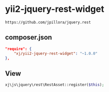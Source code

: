 # yii2-jquery-rest-widget
```
https://github.com/jpillora/jquery.rest
```

composer.json
---
```json
"require": {
    "xj/yii2-jquery-rest-widget": "~1.0.0"
},
```

View
---
```php
xj\js\jquery\rest\RestAsset::register($this);
```
